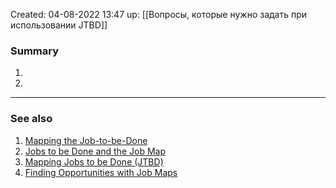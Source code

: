 Created: 04-08-2022 13:47
up: [[Вопросы, которые нужно задать при использовании JTBD]]

### Summary
1. 
2. 
__________
### See also
1. [Mapping the Job-to-be-Done](https://jobs-to-be-done.com/mapping-the-job-to-be-done-45336427b3bc) 
2. [Jobs to be Done and the Job Map](https://medium.com/wrkshp/jobs-to-be-done-and-the-job-map-f1fc370fd42e) 
3. [Mapping Jobs to be Done (JTBD)](https://about.gitlab.com/handbook/engineering/ux/jobs-to-be-done/mapping-jobs-to-be-done/) 
4. [Finding Opportunities with Job Maps](https://jtbdtoolkit.medium.com/finding-opportunities-with-job-maps-a0487d640a0d) 